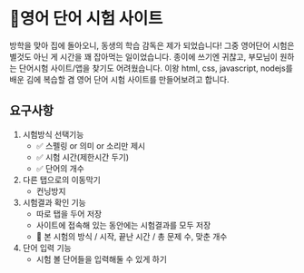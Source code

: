 # 📝영어 단어 시험 사이트
방학을 맞아 집에 돌아오니, 동생의 학습 감독은 제가 되었습니다! 그중 영어단어 시험은 별것도 아닌 게 시간을 꽤 잡아먹는 일이었습니다. 종이에 쓰기엔 귀찮고, 부모님이 원하는 단어시험 사이트/앱을 찾기도 어려웠습니다. 이왕 html, css, javascript, nodejs를 배운 김에 복습할 겸 영어 단어 시험 사이트를 만들어보려고 합니다.

## 요구사항
1. 시험방식 선택기능
	- ✅ 스펠링 or 의미 or 소리만 제시
	- ✅ 시험 시간(제한시간 두기)
	- ✅ 단어의 개수
2. 다른 탭으로의 이동막기
	- 컨닝방지
3. 시험결과 확인 기능
	- 따로 탭을 두어 저장
	- 사이트에 접속해 있는 동안에는 시험결과를 모두 저장
	- 📄 본 시험의 방식 / 시작, 끝난 시간 / 총 문제 수, 맞춘 개수
4. 단어 입력 기능
	- 시험 볼 단어들을 입력해둘 수 있게 하기
